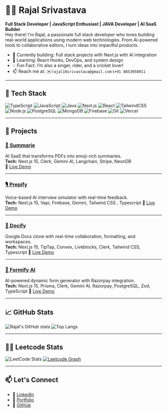 # 🧑‍💻 Rajal Srivastava

**Full Stack Developer | JavaScript Enthusiast | JAVA Developer | AI SaaS Builder**  
Hey there! I'm Rajal, a passionate full stack developer who loves building real-world applications using modern web technologies. From AI-powered tools to collaborative editors, I turn ideas into impactful products.

- 🔭 Currently building: Full stack projects with Next.js with AI integration
- 🌱 Learning: React Hooks, DevOps, and system design
- 💡 Fun Fact: I’m also a singer, rider, and a cricket lover!
- 📫 Reach me at: ✉️`rajal10srivastava@gmail.com` 📞`+91 8853058911`

---

## 🚀 Tech Stack

![TypeScript](https://img.shields.io/badge/-TypeScript-3178C6?style=flat&logo=typescript&logoColor=white)
![JavaScript](https://img.shields.io/badge/-JavaScript-F7DF1E?style=flat&logo=javascript&logoColor=black)
![Java](https://img.shields.io/badge/-Java-007396?style=flat&logo=java&logoColor=white)
![Next.js](https://img.shields.io/badge/-Next.js-000000?style=flat&logo=next.js)
![React](https://img.shields.io/badge/-React-61DAFB?style=flat&logo=react&logoColor=black)
![TailwindCSS](https://img.shields.io/badge/-TailwindCSS-38B2AC?style=flat&logo=tailwind-css&logoColor=white)
![Node.js](https://img.shields.io/badge/-Node.js-339933?style=flat&logo=node.js&logoColor=white)
![PostgreSQL](https://img.shields.io/badge/-PostgreSQL-4169E1?style=flat&logo=postgresql&logoColor=white)
![MongoDB](https://img.shields.io/badge/-MongoDB-47A248?style=flat&logo=mongodb&logoColor=white)
![Firebase](https://img.shields.io/badge/-Firebase-FFCA28?style=flat&logo=firebase&logoColor=black)
![Git](https://img.shields.io/badge/-Git-F05032?style=flat&logo=git&logoColor=white)
![Vercel](https://img.shields.io/badge/-Vercel-000?style=flat&logo=vercel&logoColor=white)

---

## 💼 Projects

### [📝 Summarie](https://github.com/rajalsrivastava/summarie)  
AI SaaS that transforms PDFs into emoji-rich summaries.  
**Tech:** Next.js 15, Clerk, Gemini AI, Langchain, Stripe, NeonDB  
🔗 [Live Demo](https://summarie.vercel.app/)

---

### [🎙️ Prepify](https://github.com/rajalsrivastava/prepify)  
Voice-based AI interview simulator with real-time feedback.  
**Tech:** Next.js 15, Vapi, Firebase, Gemini, Tailwind CSS , Typescript 
🔗 [Live Demo](https://prepify-ai.vercel.app/)

---

### [📄 Docify](https://github.com/rajalsrivastava/docify)  
Google Docs clone with real-time collaboration, formatting, and workspaces.  
**Tech:** Next.js 15, TipTap, Convex, Liveblocks, Clerk, Tailwind CSS, Typescript
🔗 [Live Demo](https://docify-rajal.vercel.app/)

---

### [🧠 Formify AI](https://github.com/rajalsrivastava/formify.ai)  
AI-powered dynamic form generator with Razorpay integration.  
**Tech:** Next.js 15, Prisma, Clerk, Gemini AI, Razorpay, PostgreSQL, Zod, TypeScript
🔗 [Live Demo](https://formify-rajal.vercel.app/)

---

## 📈 GitHub Stats

![Rajal's GitHub stats](https://github-readme-stats.vercel.app/api?username=rajalsrivastava&show_icons=true&theme=radical)
![Top Langs](https://github-readme-stats.vercel.app/api/top-langs/?username=rajalsrivastava&layout=compact&theme=radical)

---

## 🧑‍💻 Leetcode Stats

![LeetCode Stats](https://leetcard.jacoblin.cool/rajalsrivastava?theme=dark&font=Source%20Code%20Pro&ext=contest)
[![Leetcode Graph](https://leetcode-stats-api.herokuapp.com/rajalsrivastava)](https://leetcode.com/rajalsrivastava)


---

## 📫 Let's Connect

- 💼 [LinkedIn](https://linkedin.com/in/rajalsrivastava)
- 🧠 [Portfolio](https://rajal.dev)
- 🐙 [GitHub](https://github.com/rajalsrivastava)
